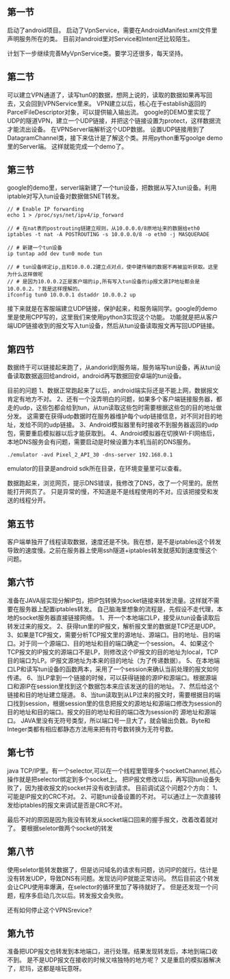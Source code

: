 ## 第一节

启动了android项目。
启动了VpnService，需要在AndroidManifest.xml文件里声明服务所在的类。
目前对android里对Service和Intent还比较陌生。

计划下一步继续完善MyVpnService类。要学习还很多，每天坚持。

## 第二节

可以建立VPN通道了，读写tun0的数据，想网上说的，读取的数据如果再写回去，又会回到VPNService里来。
VPN建立以后，核心在于establish返回的ParcelFileDescriptor对象，可以提供输入输出流。
google的DEMO里实现了UDP的隧道VPN，建立一个UDP链接，并把这个链接设置为protect，这样数据流才能流出设备。
在VPNServer端解析这个UDP数据。
设置UDP链接用到了DatagramChannel类，接下来估计是了解这个类。并用python重写goolge demo里的Server端。
这样就能完成一个demo了。

## 第三节

google的demo里，server端新建了一个tun设备，把数据从写入tun设备。利用iptable对写入tun设备对数据做SNET转发。
```
// # Enable IP forwarding
echo 1 > /proc/sys/net/ipv4/ip_forward

// # 在nat表的postrouting链建立规则，从10.0.0.0/8原地址来的数据给eth0
iptables -t nat -A POSTROUTING -s 10.0.0.0/8 -o eth0 -j MASQUERADE

// # 新建一个tun设备
ip tuntap add dev tun0 mode tun

// # tun设备绑定ip,且和10.0.0.2建立点对点，使中建传输的数据不再被监听获取。这里为什么这样做呢
// # 是因为10.0.0.2正是客户端的ip,所有写入tun设备的ip报文源IP地址都会是10.0.0.2，？我是这样理解的。
ifconfig tun0 10.0.0.1 dstaddr 10.0.0.2 up
```

接下来就是在客服端建立UDP链接，保护起来，和服务端同学。google的demo里是使用CPP写的，这里我们来使用python3实现这个功能。
功能就是把从客户端UDP链接收到的报文写入tun设备，然后从tun设备读取报文再写回UDP链接。

## 第四节

数据终于可以链接起来跑了，从andorid到服务端，服务端写tun设备，再从tun设备读取数据返回给android，android再写数据回安卓端的tun设备。

目前的问题
1、数据正常跑起来了以后，android端实际还是不能上网，数据报文肯定有地方不对。
2、还有一个没弄明白的问题，如果多个客户端链接服务器，都走的udp，这些包都会给到tun，从tun读取这些包时需要根据这些包的目的地址做分发。
这需要在获得udp数据时在服务器维护每个udp链接信息，对不同对目的地址，发给不同的udp链接。
3、Android模拟器里有时接收不到服务器返回的udp包，需要重启模拟器以后才能获取到。
4、Android模拟器在切换WI-FI网络后，本地DNS服务会有问题，需要启动是时候设置为本机当前的DNS服务。
```
./emulator -avd Pixel_2_API_30 -dns-server 192.168.0.1
```
emulator的目录是android sdk所在目录，在环境变量里可以查看。

数据跑起来，浏览网页，提示DNS错误，我修改了DNS，改了一个阿里的。居然能打开网页了。
只是异常的慢，不知道是不是线程使用的不对。应该把接受和发送的线程分开。

## 第五节

客户端单独开了线程读取数据，速度还是不快。我在想，是不是iptables这个转发导致的速度慢。之前在服务器上使用ssh隧道+iptables转发就感知到速度慢这个问题。

## 第六节

准备在JAVA层实现分解IP包，把IP包转换为socket链接来转发流量。这样就不需要在服务器上配置iptables转发。
自己脑海里想象的流程是，先假设不走代理，本地的socket服务器直接链接网络。
1、开一个本地端口LP，接受从tun设备读取后转发过来的报文。
2、获得tun里的IP报文，解析报文里的数据是TCP还是UDP。
3、如果是TCP报文，需要分析TCP报文里的源地址、源端口。目的地址、目的端口。对于同一个源端口、目的地址和目的端口确定一个session。
4、如果这个TCP报文的IP报文的源端口不是LP，则修改这个IP报文的目的地址为local，TCP目的端口为LP。IP报文源地址为本来的目的地址（为了传递数据）。
5、在本地端口LP和读写tun设备的函数两本，采用了一个session来确认当前处理的报文如何传递。
6、当LP拿到一个链接的时候，可以获得链接的源IP和源端口。根据源端口和源IP在session里找到这个数据包本来应该发送的目的地址。
7、然后给这个链接和目的地址建立隧道。
8、当tun读取到从LP过来的报文时，需要根据目的端口找到session，根据session里的信息把报文的源地址和源端口修改为session的目的地址和目的端口。报文的目的地址和目的端口改为session的
源地址和源端口。
JAVA里没有无符号类型，所以端口号一旦大了，就会输出负数。Byte和Integer类都有相应都静态方法用来把有符号数转换为无符号数。

## 第七节

java TCP/IP里。有一个selector,可以在一个线程里管理多个socketChannel,核心操作就是把selector绑定到多个socket上。
把IP报文修改以后，再写回tun设备失败了，因为接收报文的socket并没有收到请求。
目前调试这个问题2个方向：
1、可能是IP报文的CRC不对。
2、可能tun设备设置的不对。
可以通过上一次直接转发给iptables的报文来调试是否是CRC不对。

最后不对的原因是因为我没有转发从socket端口回来的握手报文，改着改着就对了。
要根据seletor做两个socket的转发

## 第八节

使用seletor能转发数据了，但是访问域名的请求有问题，访问IP的就行。估计是没有转发UDP，导致DNS有问题。发现访问IP就能正常访问。
然后目前这个转发会让CPU使用率爆满，在selector的循环里加了等待就好了。
但是还发现一个问题，程序多启动几次以后。转发报文会失败。

还有如何停止这个VPNSrevice?

## 第九节

准备把UDP报文也转发到本地端口，进行处理。结果发现转发后，本地到端口收不到。
是不是UDP报文在接收的时候又啥独特的地方呢？ 又是重启的模拟器解决了，尼玛，这都是啥玩意呀。